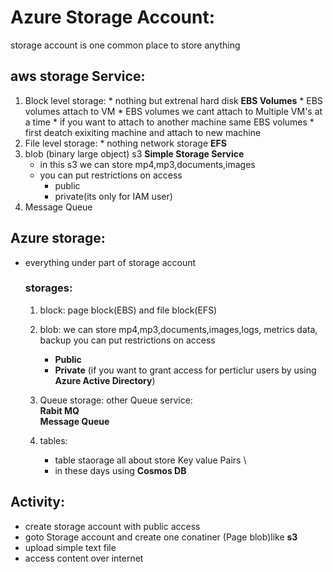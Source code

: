 # Azure Storage Account:
 storage account is one common place to store anything

## aws storage Service: 
  1. Block level storage: 
    * nothing but extrenal hard disk __EBS Volumes__ 
    * EBS volumes attach to VM
    * EBS volumes we cant attach to Multiple VM's at a time
    * if you want to attach to another machine same EBS volumes
    *  first deatch exixiting machine and attach to new machine
  2. File level storage: 
    * nothing network storage __EFS__
  3. blob (binary large object) s3 __Simple Storage Service__ 
     * in this s3 we can store mp4,mp3,documents,images  
     * you can put restrictions on access
        * public 
        * private(its only for IAM user)
  4. Message Queue 
 ## Azure storage:
   * everything under part of storage account  
     ### storages:
       1. block: 
            page block(EBS) and file block(EFS)
       2. blob:
        we can store mp4,mp3,documents,images,logs, metrics data, backup
        you can put restrictions on access
            * __Public__
            * __Private__ (if you want to grant access for perticlur users by using __Azure Active Directory__) 
                
       3. Queue storage: 
            other Queue service: \
                __Rabit MQ__ \
                __Message Queue__
       4. tables: 
            * table staorage all about store Key value Pairs \
            * in these days using __Cosmos DB__ 

 ## Activity:
   * create storage account with public access
   * goto Storage account and create one conatiner (Page blob)like  __s3__
   * upload simple text file
   * access content over internet